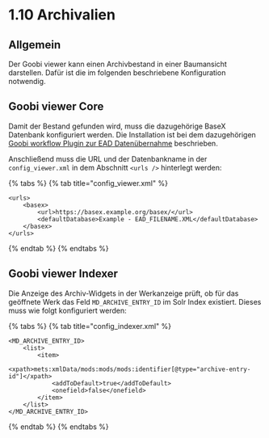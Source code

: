 # 1.10 Archivalien

## Allgemein

Der Goobi viewer kann einen Archivbestand in einer Baumansicht darstellen. Dafür ist die im folgenden beschriebene Konfiguration notwendig.

## Goobi viewer Core

Damit der Bestand gefunden wird, muss die dazugehörige BaseX Datenbank konfiguriert werden. Die Installation ist bei dem dazugehörigen [Goobi workflow Plugin zur EAD Datenübernahme](https://docs.goobi.io/goobi-workflow-plugins-de/opac/intranda\_opac\_ead#installation-der-xml-datenbank-basex) beschrieben.

Anschließend muss die URL und der Datenbankname in der `config_viewer.xml` in dem Abschnitt `<urls />` hinterlegt werden:

{% tabs %}
{% tab title="config_viewer.xml" %}
```markup
<urls>
    <basex>
        <url>https://basex.example.org/basex/</url>
        <defaultDatabase>Example - EAD_FILENAME.XML</defaultDatabase>
    </basex>
</urls>
```
{% endtab %}
{% endtabs %}

## Goobi viewer Indexer

Die Anzeige des Archiv-Widgets in der Werkanzeige prüft, ob für das geöffnete Werk das Feld `MD_ARCHIVE_ENTRY_ID`  im Solr Index existiert. Dieses muss wie folgt konfiguriert werden:

{% tabs %}
{% tab title="config_indexer.xml" %}
```markup
<MD_ARCHIVE_ENTRY_ID>
    <list>
        <item>
            <xpath>mets:xmlData/mods:mods/mods:identifier[@type="archive-entry-id"]</xpath>
            <addToDefault>true</addToDefault>
            <onefield>false</onefield>
        </item>
    </list>
</MD_ARCHIVE_ENTRY_ID>
```
{% endtab %}
{% endtabs %}
